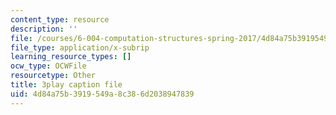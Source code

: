 ```yaml
---
content_type: resource
description: ''
file: /courses/6-004-computation-structures-spring-2017/4d84a75b3919549a8c386d2038947839_q38KAGAKORk.vtt
file_type: application/x-subrip
learning_resource_types: []
ocw_type: OCWFile
resourcetype: Other
title: 3play caption file
uid: 4d84a75b-3919-549a-8c38-6d2038947839
---
```

